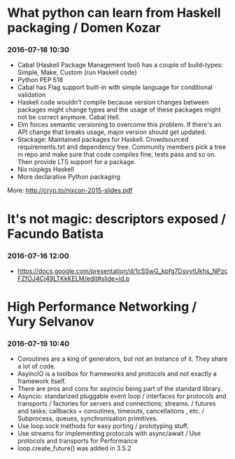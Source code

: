# What python can learn from Haskell packaging / Domen Kozar
### 2016-07-18 10:30

- Cabal (Haskell Package Management tool) has a couple of build-types: Simple, Make, Custom (run Haskell code)
- Python PEP 518
- Cabal has Flag support built-in with simple language for conditional validation
- Haskell code wouldn't compile because version changes between packages might change types and the usage of
  these packages might not be correct anymore. Cabal Hell.
- Elm forces semantic versioning to overcome this problem. If there's an API change that breaks usage, major version
  should get updated.
- Stackage: Maintained packages for Haskell. Crowdsourced requirements.txt and dependency tree. Community members pick a
  tree in repo and make sure that code compiles fine, tests pass and so on. Then provide LTS support for a package.
- Nix  nixpkgs Haskell
- More declarative Python packaging

More:
http://cryp.to/nixcon-2015-slides.pdf

# It's not magic: descriptors exposed / Facundo Batista
### 2016-07-16 12:00

- https://docs.google.com/presentation/d/1cSSwG_kpfg7DsvytUkhs_NPzcFZfOJ4Cj49LTKkKELM/edit#slide=id.p

# High Performance Networking / Yury Selvanov
### 2016-07-19 10:40

- Coroutines are a king of generators, but not an instance of it. They share a lot of code.
- AsyincIO is a toolbox for frameworks and protocols and not exactly a framework itself.
- There are pros and cons for asyincio being part of the standard library.
- Asyncio: standarized pluggable event loop / interfaces for protocols and transports / factories for servers and
  connections; streams. / futures and tasks: callbacks + coroutines, timeouts, cancellaitons , etc. / Subprocess,
queues, synchronisation primitives.
- Use loop.sock methods for easy porting / prototyping stuff.
- Use streams for implementing protocols with async/await / Use protocols and transports for Performance 
- loop.create_future() was added in 3.5.2













 
